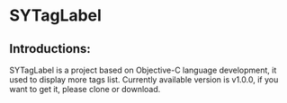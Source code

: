 # SYTagLabel
## Introductions:
SYTagLabel is a project based on Objective-C language development, it used to display more tags list. Currently available version is v1.0.0, if you want to get it, please clone or download.

